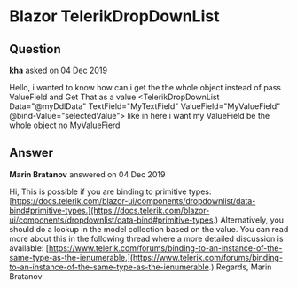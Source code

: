 # Blazor TelerikDropDownList

## Question

**kha** asked on 04 Dec 2019

Hello, i wanted to know how can i get the the whole object instead of pass ValueField and Get That as a value <TelerikDropDownList Data="@myDdlData" TextField="MyTextField" ValueField="MyValueField" @bind-Value="selectedValue"></TelerikDropDownList> like in here i want my ValueField be the whole object no MyValueFierd

## Answer

**Marin Bratanov** answered on 04 Dec 2019

Hi, This is possible if you are binding to primitive types: [https://docs.telerik.com/blazor-ui/components/dropdownlist/data-bind#primitive-types.](https://docs.telerik.com/blazor-ui/components/dropdownlist/data-bind#primitive-types.) Alternatively, you should do a lookup in the model collection based on the value. You can read more about this in the following thread where a more detailed discussion is available: [https://www.telerik.com/forums/binding-to-an-instance-of-the-same-type-as-the-ienumerable.](https://www.telerik.com/forums/binding-to-an-instance-of-the-same-type-as-the-ienumerable.) Regards, Marin Bratanov
